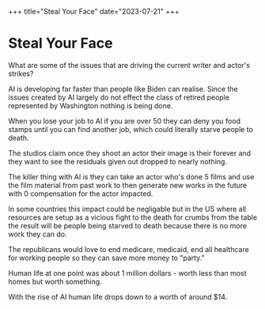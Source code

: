 +++
title="Steal Your Face"
date="2023-07-21"
+++

# Steal Your Face

What are some of the issues that are driving the current writer and actor's strikes?

AI is developing far faster than people like Biden can realise. Since the issues created by AI largely do not effect the class of retired people represented by Washington nothing is being done.

When you lose your job to AI if you are over 50 they can deny you food stamps until you can find another job, which could literally starve people to death.

The studios claim once they shoot an actor their image is their forever and they want to see the residuals given out dropped to nearly nothing.

The killer thing with AI is they can take an actor who's done 5 films and use the film material from past work to then generate new works in the future with 0 compensation for the actor impacted.

In some countries this impact could be negligable but in the US where all resources are setup as a vicious fight to the death for crumbs from the table the result will be people being starved to death because there is no more work they can do.

The republicans would love to end medicare, medicaid, end all healthcare for working people so they can save more money to "party."

Human life at one point was about 1 million dollars - worth less than most homes but worth something.

With the rise of AI human life drops down to a worth of around $14.


